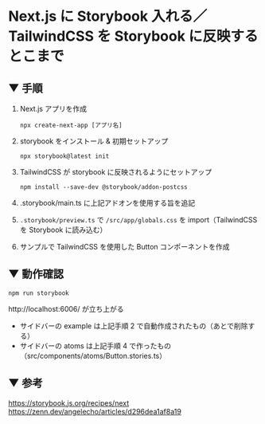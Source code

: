 # Next.js に Storybook 入れる／TailwindCSS を Storybook に反映するとこまで

## ▼ 手順

1.  Next.js アプリを作成

        npx create-next-app [アプリ名]

2.  storybook をインストール & 初期セットアップ

        npx storybook@latest init

3.  TailwindCSS が storybook に反映されるようにセットアップ

        npm install --save-dev @storybook/addon-postcss

4.  .storybook/main.ts に上記アドオンを使用する旨を追記

5.  `.storybook/preview.ts` で `/src/app/globals.css` を import（TailwindCSS を Storybook に読み込む）

6.  サンプルで TailwindCSS を使用した Button コンポーネントを作成

## ▼ 動作確認

    npm run storybook

http://localhost:6006/ が立ち上がる

- サイドバーの example は上記手順 2 で自動作成されたもの（あとで削除する）
- サイドバーの atoms は上記手順 4 で作ったもの（src/components/atoms/Button.stories.ts）

## ▼ 参考

https://storybook.js.org/recipes/next
https://zenn.dev/angelecho/articles/d296dea1af8a19
